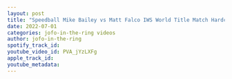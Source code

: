 ```yaml
---
layout: post
title: "Speedball Mike Bailey vs Matt Falco IWS World Title Match Hardcore Heat"
date: 2022-07-01
categories: jofo-in-the-ring videos
author: jofo-in-the-ring
spotify_track_id: 
youtube_video_id: PVA_jYzLXFg
apple_track_id: 
youtube_metadata: 
---
```

